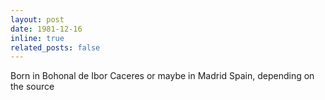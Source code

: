 ```yaml
---
layout: post
date: 1981-12-16
inline: true
related_posts: false
---
```


Born in Bohonal de Ibor Caceres or maybe in Madrid Spain, depending on the source
